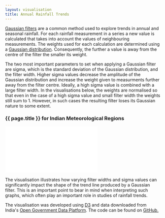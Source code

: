 ```yaml
---
layout: visualisation
title: Annual Rainfall Trends
---
```

<div class="container">
 <p class="vis-example-text"><a href="https://en.wikipedia.org/wiki/Gaussian_filter">Gaussian filters</a> are a common method used to explore trends in annual and seasonal rainfall. For each rainfall measurement in a series a new value is calculated that takes into account the values of neighbouring measurements. The weights used for each calculation are determined using a <a href="https://en.wikipedia.org/wiki/Normal_distribution">Gaussian distribution</a>. Consequently, the further a value is away from the centre of the filter the smaller its weight.</p>
 <p class="vis-example-text">The two most important parameters to set when applying a Gaussian filter are sigma, which is the standard deviation of the Gaussian distribution, and the filter width. Higher sigma values decrease the amplitude of the Gaussian distribution and increase the weight given to measurments further away from the filter centre. Ideally, a high sigma value is combined with a large filter width. In the visualisations below, the weights are normalised so that even in the case of a high sigma value and small filter width the weights still sum to 1. However, in such cases the resulting filter loses its Gaussian nature to some extent.</p>
 <h3 class="vis-example-title">{{ page.title }} for Indian Meteorological Regions</h3>
 <iframe src="/figs/rainfall-annual-trends.html" class="iframe-example" id="rainfall-trends" style="border:none;" scrolling="no" onload="resizeIframe(this)"></iframe>
 <p class="vis-example-text">The visualisation illustrates how varying filter widths and sigma values can significantly impact the shape of the trend line produced by a Gaussian filter. This is an important point to bear in mind when interpreting such graphs, which often play an important role in studies of rainfall trends.</p>
 <p class="vis-example-text">The visualisation was developed using <a href="https://d3js.org/">D3</a> and data downloaded from India's <a href="https://data.gov.in/">Open Government Data Platform</a>. The code can be found on <a href="https://github.com/Batch21/Batch21.github.io/tree/master/figs/rainfall-annual-trends.html">GitHub.</a></p>
</div>
